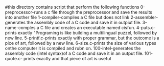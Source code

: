 #this directory contains script that perform the following functions
0-preprocessor-runs a c file through the preprocessor and save the results into another file
1-compiler-compiles a C file but does not link
2-assembler-generates the assembly code of a C code and save it in outpiut file.
3-name-comples a C file and creates an executable named cisfun.
4-puts.c-prints exactly "Programing is like building a multilingual puzzel, followed by new line.
5-printf.c-prints exactly with proper grammar, but the outcome is a pice of art, followed by a new line.
6-size.c-prints the size of various types onthe computer it is compiled and rubn on.
100-intel-generates the assembly code (intel syntax)of a C code and save it in an output file.
101-quote.c- prints exactly and that piece of art is useful
